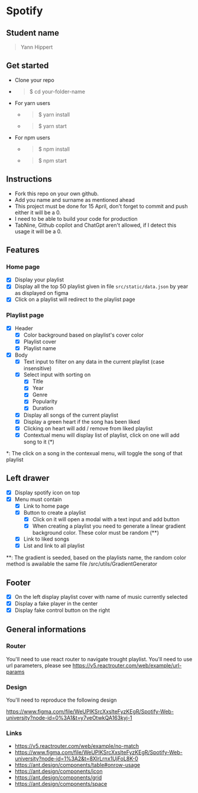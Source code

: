 # Spotify

## Student name

> Yann Hippert

## Get started

-   Clone your repo
-   > $ cd your-folder-name
-   For yarn users
    -   > $ yarn install
    -   > $ yarn start
-   For npm users
    -   > $ npm install
    -   > $ npm start

## Instructions

-   Fork this repo on your own github.
-   Add you name and surname as mentioned ahead
-   This project must be done for 15 April, don't forget to commit and push either it will be a 0.
-   I need to be able to build your code for production
-   TabNine, Github copilot and ChatGpt aren't allowed, if I detect this usage it will be a 0.

## Features

### Home page

-   [x] Display your playlist
-   [x] Display all the top 50 playlist given in file `src/static/data.json` by year as displayed on figma
-   [x] Click on a playlist will redirect to the playlist page

### Playlist page

-   [x] Header
    -   [x] Color background based on playlist's cover color
    -   [x] Playlist cover
    -   [x] Playlist name
-   [x] Body
    -   [x] Text input to filter on any data in the current playlist (case insensitive)
    -   [x] Select input with sorting on
        -   [x] Title
        -   [x] Year
        -   [x] Genre
        -   [x] Popularity
        -   [x] Duration
    -   [x] Display all songs of the current playlist
    -   [x] Display a green heart if the song has been liked
    -   [x] Clicking on heart will add / remove from liked playlist
    -   [x] Contextual menu will display list of playlist, click on one will add song to it (\*)

\*: The click on a song in the contexual menu, will toggle the song of that playlist

## Left drawer

-   [x] Display spotify icon on top
-   [x] Menu must contain
    -   [x] Link to home page
    -   [x] Button to create a playlist
        -   [x] Click on it will open a modal with a text input and add button
        -   [x] When creating a playlist you need to generate a linear gradient background color. These color must be random (\*\*)
    -   [x] Link to liked songs
    -   [x] List and link to all playlist

\*\*: The gradient is seeded, based on the playlists name, the random color method is awailable the same file /src/utils/GradientGenerator

## Footer

-   [x] On the left display playlist cover with name of music currently selected
-   [x] Display a fake player in the center
-   [x] Display fake control button on the right

## General informations

### Router

You'll need to use react router to navigate trought playlist. You'll need to use url parameters, please see https://v5.reactrouter.com/web/example/url-params

### Design

You'll need to reproduce the following design

https://www.figma.com/file/WeUPIKSrcXxslteFyzKEgR/Spotify-Web-university?node-id=0%3A1&t=y7veOtwkQA163kyj-1

### Links

-   https://v5.reactrouter.com/web/example/no-match
-   https://www.figma.com/file/WeUPIKSrcXxslteFyzKEgR/Spotify-Web-university?node-id=1%3A2&t=8XlrLrnx1UjFoL8K-0
-   https://ant.design/components/table#onrow-usage
-   https://ant.design/components/icon
-   https://ant.design/components/grid
-   https://ant.design/components/space
